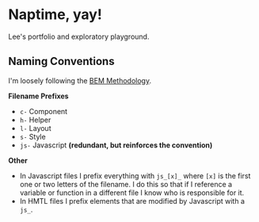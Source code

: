 # Naptime, yay!
Lee's portfolio and exploratory playground.

## Naming Conventions 
I'm loosely following the [BEM Methodology](https://webdesign.tutsplus.com/articles/an-introduction-to-the-bem-methodology--cms-19403).

**Filename Prefixes**
- `c-` Component
- `h-` Helper
- `l-` Layout
- `s-` Style 
- `js-` Javascript **(redundant, but reinforces the convention)**

**Other**
- In Javascript files I prefix everything with `js_[x]_` where `[x]` is the first one or two letters of the filename. I do this so that if I reference a variable or function in a different file I know who is responsible for it.
- In HMTL files I prefix elements that are modified by Javascript with a `js_`. 